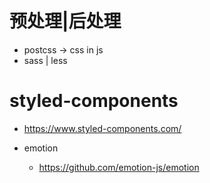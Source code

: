 # 预处理|后处理

- postcss -> css in js
- sass | less

# styled-components

- <https://www.styled-components.com/>
- emotion

  - <https://github.com/emotion-js/emotion>
